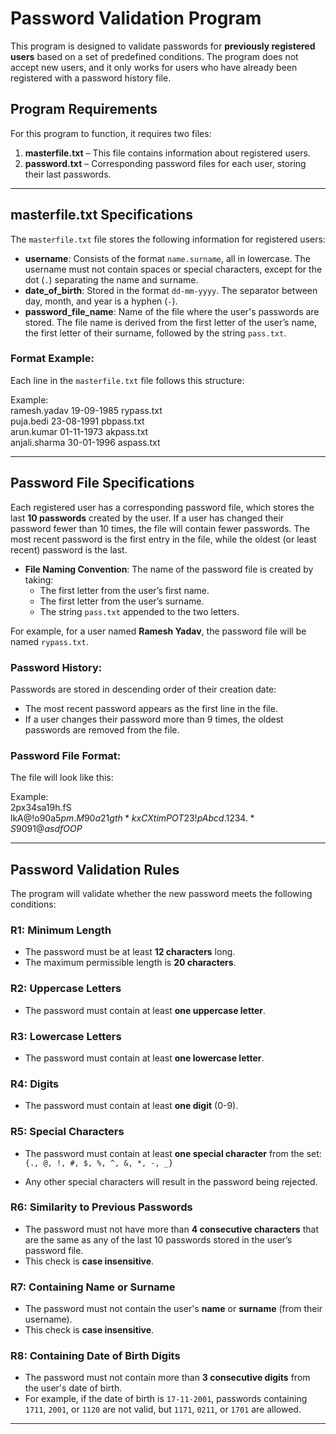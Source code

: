 # Password Validation Program

This program is designed to validate passwords for **previously registered users** based on a set of predefined conditions. The program does not accept new users, and it only works for users who have already been registered with a password history file.

## Program Requirements

For this program to function, it requires two files:
1. **masterfile.txt** – This file contains information about registered users.
2. **password.txt** – Corresponding password files for each user, storing their last passwords.

---

## masterfile.txt Specifications

The `masterfile.txt` file stores the following information for registered users:
- **username**: Consists of the format `name.surname`, all in lowercase. The username must not contain spaces or special characters, except for the dot (`.`) separating the name and surname.
- **date_of_birth**: Stored in the format `dd-mm-yyyy`. The separator between day, month, and year is a hyphen (`-`).
- **password_file_name**: Name of the file where the user's passwords are stored. The file name is derived from the first letter of the user’s name, the first letter of their surname, followed by the string `pass.txt`.

### Format Example:
Each line in the `masterfile.txt` file follows this structure:

Example:  
    ramesh.yadav 19-09-1985 rypass.txt  
    puja.bedi 23-08-1991 pbpass.txt  
    arun.kumar 01-11-1973 akpass.txt  
    anjali.sharma 30-01-1996 aspass.txt  

---

## Password File Specifications

Each registered user has a corresponding password file, which stores the last **10 passwords** created by the user. If a user has changed their password fewer than 10 times, the file will contain fewer passwords. The most recent password is the first entry in the file, while the oldest (or least recent) password is the last.

- **File Naming Convention**: The name of the password file is created by taking:
  - The first letter from the user’s first name.
  - The first letter from the user’s surname.
  - The string `pass.txt` appended to the two letters.

For example, for a user named **Ramesh Yadav**, the password file will be named `rypass.txt`.

### Password History:
Passwords are stored in descending order of their creation date:
- The most recent password appears as the first line in the file.
- If a user changes their password more than 9 times, the oldest passwords are removed from the file.

### Password File Format:
The file will look like this:

Example:  
2px34sa19h.fS  
lkA@!o90a$5p  
m.M90a21gth*k  
xCXtimPOT23!p 
Abcd.1234.*S  
9091@asdfOOP$



---

## Password Validation Rules

The program will validate whether the new password meets the following conditions:

### R1: Minimum Length
- The password must be at least **12 characters** long. 
- The maximum permissible length is **20 characters**.

### R2: Uppercase Letters
- The password must contain at least **one uppercase letter**.

### R3: Lowercase Letters
- The password must contain at least **one lowercase letter**.

### R4: Digits
- The password must contain at least **one digit** (0-9).

### R5: Special Characters
- The password must contain at least **one special character** from the set: `{., @, !, #, $, %, ^, &, *, -, _}`

- Any other special characters will result in the password being rejected.

### R6: Similarity to Previous Passwords
- The password must not have more than **4 consecutive characters** that are the same as any of the last 10 passwords stored in the user’s password file.
- This check is **case insensitive**.

### R7: Containing Name or Surname
- The password must not contain the user's **name** or **surname** (from their username).
- This check is **case insensitive**.

### R8: Containing Date of Birth Digits
- The password must not contain more than **3 consecutive digits** from the user's date of birth.
- For example, if the date of birth is `17-11-2001`, passwords containing `1711`, `2001`, or `1120` are not valid, but `1171`, `0211`, or `1701` are allowed.

---
